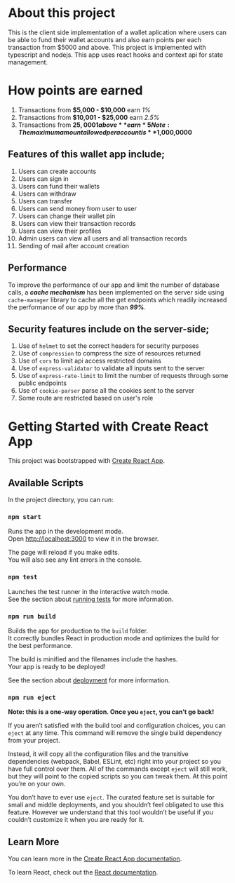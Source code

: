 # About this project
This is the client side implementation of a wallet aplication where users can be able to fund their wallet accounts and also earn points per each transaction from $5000 and above. This project is implemented with typescript and nodejs. This app uses react hooks and context api for state management.

# How points are earned

 1. Transactions from **$5,000 - $10,000** earn *1%*
 2. Transactions from **$10,001 - $25,000** earn *2.5%*
 3. Transactions from **$25,0001 above** earn *5%*
 Note: The maximum amount allowed per account is **$1,000,0000**

 ## Features of this wallet app include;

 1. Users can create accounts
 2. Users can sign in
 3. Users can fund their wallets
 4. Users can withdraw
 5. Users can transfer
 6. Users can send money from user to user
 7. Users can change their wallet pin
 8. Users can view their transaction records
 9. Users can view their profiles
 10. Admin users can view all users and all transaction records
 11. Sending of mail after account creation

## Performance

To improve the performance of our app and limit the number of database calls, a ***cache mechanism*** has been implemented on the server side using `cache-manager` library to cache all the get endpoints which readily increased the performance of our app by more than ***99%***.

## Security features include on the server-side;

 1. Use of `helmet` to set the correct headers for security purposes
 2. Use of `compression` to compress the size of resources returned
 3. Use of `cors` to limit api access restricted domains
 4. Use of `express-validator` to validate all inputs sent to the server
 5. Use of `express-rate-limit` to limit the number of requests through some public endpoints
 6. Use of `cookie-parser` parse all the cookies sent to the server
 7. Some route are restricted based on user's role

# Getting Started with Create React App

This project was bootstrapped with [Create React App](https://github.com/facebook/create-react-app).

## Available Scripts

In the project directory, you can run:

### `npm start`

Runs the app in the development mode.\
Open [http://localhost:3000](http://localhost:3000) to view it in the browser.

The page will reload if you make edits.\
You will also see any lint errors in the console.

### `npm test`

Launches the test runner in the interactive watch mode.\
See the section about [running tests](https://facebook.github.io/create-react-app/docs/running-tests) for more information.

### `npm run build`

Builds the app for production to the `build` folder.\
It correctly bundles React in production mode and optimizes the build for the best performance.

The build is minified and the filenames include the hashes.\
Your app is ready to be deployed!

See the section about [deployment](https://facebook.github.io/create-react-app/docs/deployment) for more information.

### `npm run eject`

**Note: this is a one-way operation. Once you `eject`, you can’t go back!**

If you aren’t satisfied with the build tool and configuration choices, you can `eject` at any time. This command will remove the single build dependency from your project.

Instead, it will copy all the configuration files and the transitive dependencies (webpack, Babel, ESLint, etc) right into your project so you have full control over them. All of the commands except `eject` will still work, but they will point to the copied scripts so you can tweak them. At this point you’re on your own.

You don’t have to ever use `eject`. The curated feature set is suitable for small and middle deployments, and you shouldn’t feel obligated to use this feature. However we understand that this tool wouldn’t be useful if you couldn’t customize it when you are ready for it.

## Learn More

You can learn more in the [Create React App documentation](https://facebook.github.io/create-react-app/docs/getting-started).

To learn React, check out the [React documentation](https://reactjs.org/).
